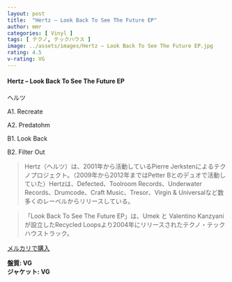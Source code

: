 ```yaml
---
layout: post
title:  "Hertz – Look Back To See The Future EP"
author: mmr
categories: [ Vinyl ]
tags: [ テクノ, テックハウス ]
image: ../assets/images/Hertz – Look Back To See The Future EP.jpg
rating: 4.5
v-rating: VG
---
```


#### Hertz – Look Back To See The Future EP

ヘルツ

A1. Recreate

A2. Predatohm

B1. Look Back

B2. Filter Out

> Hertz（ヘルツ）は、2001年から活動しているPierre Jerkstenによるテクノプロジェクト。（2009年から2012年まではPetter Bとのデュオで活動していた）Hertzは、Defected、Toolroom Records、Underwater Records、Drumcode、Craft Music、Tresor、Virgin & Universalなど数多くのレーベルからリリースしている。

> 「Look Back To See The Future EP」は、Umek と Valentino Kanzyaniが設立したRecycled Loopsより2004年にリリースされたテクノ・テックハウストラック。

[メルカリで購入](https://jp.mercari.com/item/m68002048690)

<div class="mt-4 mb-4 d-flex align-items-center">
<strong class="mr-1">盤質: VG</strong>
</div>
<div class="mt-4 mb-4 d-flex align-items-center">
<strong class="mr-1">ジャケット: VG</strong>
</div>
